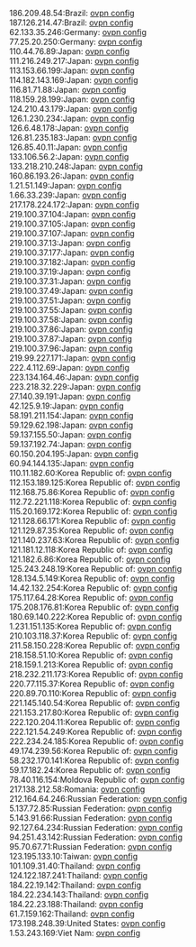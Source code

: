 186.209.48.54:Brazil: [ovpn config](vpn/186_209_48_54.ovpn)  
187.126.214.47:Brazil: [ovpn config](vpn/187_126_214_47.ovpn)  
62.133.35.246:Germany: [ovpn config](vpn/62_133_35_246.ovpn)  
77.25.20.250:Germany: [ovpn config](vpn/77_25_20_250.ovpn)  
110.44.76.89:Japan: [ovpn config](vpn/110_44_76_89.ovpn)  
111.216.249.217:Japan: [ovpn config](vpn/111_216_249_217.ovpn)  
113.153.66.199:Japan: [ovpn config](vpn/113_153_66_199.ovpn)  
114.182.143.169:Japan: [ovpn config](vpn/114_182_143_169.ovpn)  
116.81.71.88:Japan: [ovpn config](vpn/116_81_71_88.ovpn)  
118.159.28.199:Japan: [ovpn config](vpn/118_159_28_199.ovpn)  
124.210.43.179:Japan: [ovpn config](vpn/124_210_43_179.ovpn)  
126.1.230.234:Japan: [ovpn config](vpn/126_1_230_234.ovpn)  
126.6.48.178:Japan: [ovpn config](vpn/126_6_48_178.ovpn)  
126.81.235.183:Japan: [ovpn config](vpn/126_81_235_183.ovpn)  
126.85.40.11:Japan: [ovpn config](vpn/126_85_40_11.ovpn)  
133.106.56.2:Japan: [ovpn config](vpn/133_106_56_2.ovpn)  
133.218.210.248:Japan: [ovpn config](vpn/133_218_210_248.ovpn)  
160.86.193.26:Japan: [ovpn config](vpn/160_86_193_26.ovpn)  
1.21.51.149:Japan: [ovpn config](vpn/1_21_51_149.ovpn)  
1.66.33.239:Japan: [ovpn config](vpn/1_66_33_239.ovpn)  
217.178.224.172:Japan: [ovpn config](vpn/217_178_224_172.ovpn)  
219.100.37.104:Japan: [ovpn config](vpn/219_100_37_104.ovpn)  
219.100.37.105:Japan: [ovpn config](vpn/219_100_37_105.ovpn)  
219.100.37.107:Japan: [ovpn config](vpn/219_100_37_107.ovpn)  
219.100.37.13:Japan: [ovpn config](vpn/219_100_37_13.ovpn)  
219.100.37.177:Japan: [ovpn config](vpn/219_100_37_177.ovpn)  
219.100.37.182:Japan: [ovpn config](vpn/219_100_37_182.ovpn)  
219.100.37.19:Japan: [ovpn config](vpn/219_100_37_19.ovpn)  
219.100.37.31:Japan: [ovpn config](vpn/219_100_37_31.ovpn)  
219.100.37.49:Japan: [ovpn config](vpn/219_100_37_49.ovpn)  
219.100.37.51:Japan: [ovpn config](vpn/219_100_37_51.ovpn)  
219.100.37.55:Japan: [ovpn config](vpn/219_100_37_55.ovpn)  
219.100.37.58:Japan: [ovpn config](vpn/219_100_37_58.ovpn)  
219.100.37.86:Japan: [ovpn config](vpn/219_100_37_86.ovpn)  
219.100.37.87:Japan: [ovpn config](vpn/219_100_37_87.ovpn)  
219.100.37.96:Japan: [ovpn config](vpn/219_100_37_96.ovpn)  
219.99.227.171:Japan: [ovpn config](vpn/219_99_227_171.ovpn)  
222.4.112.69:Japan: [ovpn config](vpn/222_4_112_69.ovpn)  
223.134.164.46:Japan: [ovpn config](vpn/223_134_164_46.ovpn)  
223.218.32.229:Japan: [ovpn config](vpn/223_218_32_229.ovpn)  
27.140.39.191:Japan: [ovpn config](vpn/27_140_39_191.ovpn)  
42.125.9.19:Japan: [ovpn config](vpn/42_125_9_19.ovpn)  
58.191.211.154:Japan: [ovpn config](vpn/58_191_211_154.ovpn)  
59.129.62.198:Japan: [ovpn config](vpn/59_129_62_198.ovpn)  
59.137.155.50:Japan: [ovpn config](vpn/59_137_155_50.ovpn)  
59.137.192.74:Japan: [ovpn config](vpn/59_137_192_74.ovpn)  
60.150.204.195:Japan: [ovpn config](vpn/60_150_204_195.ovpn)  
60.94.144.135:Japan: [ovpn config](vpn/60_94_144_135.ovpn)  
110.11.182.60:Korea Republic of: [ovpn config](vpn/110_11_182_60.ovpn)  
112.153.189.125:Korea Republic of: [ovpn config](vpn/112_153_189_125.ovpn)  
112.168.75.86:Korea Republic of: [ovpn config](vpn/112_168_75_86.ovpn)  
112.72.221.118:Korea Republic of: [ovpn config](vpn/112_72_221_118.ovpn)  
115.20.169.172:Korea Republic of: [ovpn config](vpn/115_20_169_172.ovpn)  
121.128.66.171:Korea Republic of: [ovpn config](vpn/121_128_66_171.ovpn)  
121.129.87.35:Korea Republic of: [ovpn config](vpn/121_129_87_35.ovpn)  
121.140.237.63:Korea Republic of: [ovpn config](vpn/121_140_237_63.ovpn)  
121.181.12.118:Korea Republic of: [ovpn config](vpn/121_181_12_118.ovpn)  
121.182.6.86:Korea Republic of: [ovpn config](vpn/121_182_6_86.ovpn)  
125.243.248.19:Korea Republic of: [ovpn config](vpn/125_243_248_19.ovpn)  
128.134.5.149:Korea Republic of: [ovpn config](vpn/128_134_5_149.ovpn)  
14.42.132.254:Korea Republic of: [ovpn config](vpn/14_42_132_254.ovpn)  
175.117.64.28:Korea Republic of: [ovpn config](vpn/175_117_64_28.ovpn)  
175.208.176.81:Korea Republic of: [ovpn config](vpn/175_208_176_81.ovpn)  
180.69.140.222:Korea Republic of: [ovpn config](vpn/180_69_140_222.ovpn)  
1.231.151.135:Korea Republic of: [ovpn config](vpn/1_231_151_135.ovpn)  
210.103.118.37:Korea Republic of: [ovpn config](vpn/210_103_118_37.ovpn)  
211.58.150.228:Korea Republic of: [ovpn config](vpn/211_58_150_228.ovpn)  
218.158.51.10:Korea Republic of: [ovpn config](vpn/218_158_51_10.ovpn)  
218.159.1.213:Korea Republic of: [ovpn config](vpn/218_159_1_213.ovpn)  
218.232.211.173:Korea Republic of: [ovpn config](vpn/218_232_211_173.ovpn)  
220.77.115.37:Korea Republic of: [ovpn config](vpn/220_77_115_37.ovpn)  
220.89.70.110:Korea Republic of: [ovpn config](vpn/220_89_70_110.ovpn)  
221.145.140.54:Korea Republic of: [ovpn config](vpn/221_145_140_54.ovpn)  
221.153.217.80:Korea Republic of: [ovpn config](vpn/221_153_217_80.ovpn)  
222.120.204.11:Korea Republic of: [ovpn config](vpn/222_120_204_11.ovpn)  
222.121.54.249:Korea Republic of: [ovpn config](vpn/222_121_54_249.ovpn)  
222.234.24.185:Korea Republic of: [ovpn config](vpn/222_234_24_185.ovpn)  
49.174.239.56:Korea Republic of: [ovpn config](vpn/49_174_239_56.ovpn)  
58.232.170.141:Korea Republic of: [ovpn config](vpn/58_232_170_141.ovpn)  
59.17.182.24:Korea Republic of: [ovpn config](vpn/59_17_182_24.ovpn)  
78.40.116.154:Moldova Republic of: [ovpn config](vpn/78_40_116_154.ovpn)  
217.138.212.58:Romania: [ovpn config](vpn/217_138_212_58.ovpn)  
212.164.64.246:Russian Federation: [ovpn config](vpn/212_164_64_246.ovpn)  
5.137.72.85:Russian Federation: [ovpn config](vpn/5_137_72_85.ovpn)  
5.143.91.66:Russian Federation: [ovpn config](vpn/5_143_91_66.ovpn)  
92.127.64.234:Russian Federation: [ovpn config](vpn/92_127_64_234.ovpn)  
94.251.43.142:Russian Federation: [ovpn config](vpn/94_251_43_142.ovpn)  
95.70.67.71:Russian Federation: [ovpn config](vpn/95_70_67_71.ovpn)  
123.195.133.10:Taiwan: [ovpn config](vpn/123_195_133_10.ovpn)  
101.109.31.40:Thailand: [ovpn config](vpn/101_109_31_40.ovpn)  
124.122.187.241:Thailand: [ovpn config](vpn/124_122_187_241.ovpn)  
184.22.19.142:Thailand: [ovpn config](vpn/184_22_19_142.ovpn)  
184.22.234.143:Thailand: [ovpn config](vpn/184_22_234_143.ovpn)  
184.22.23.188:Thailand: [ovpn config](vpn/184_22_23_188.ovpn)  
61.7.159.162:Thailand: [ovpn config](vpn/61_7_159_162.ovpn)  
173.198.248.39:United States: [ovpn config](vpn/173_198_248_39.ovpn)  
1.53.243.169:Viet Nam: [ovpn config](vpn/1_53_243_169.ovpn)  
